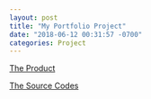 ```yaml
---
layout: post
title: "My Portfolio Project"
date: "2018-06-12 00:31:57 -0700"
categories: Project
---
```


[The Product](https://wycodebook.github.io/WY_Portfolio/)

[The Source Codes](https://github.com/WYCodeBook/WY_Portfolio)

